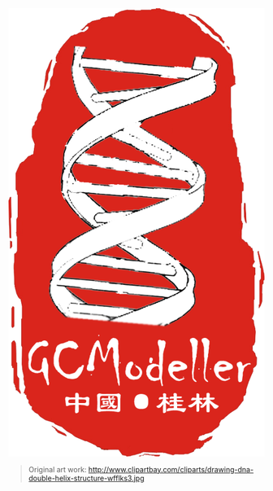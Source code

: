 ![](./logo.png)

> Original art work: http://www.clipartbay.com/cliparts/drawing-dna-double-helix-structure-wfflks3.jpg